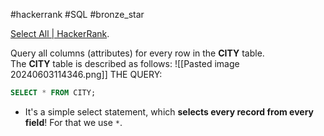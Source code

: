 #hackerrank #SQL #bronze_star 

[Select All | HackerRank](https://www.hackerrank.com/challenges/select-all-sql/problem?isFullScreen=true).

Query all columns (attributes) for every row in the **CITY** table.
The **CITY** table is described as follows:
![[Pasted image 20240603114346.png]]
THE QUERY:
```SQL
SELECT * FROM CITY;
```
- It's a simple select statement, which **selects every record from every field**! For that we use `*`.

